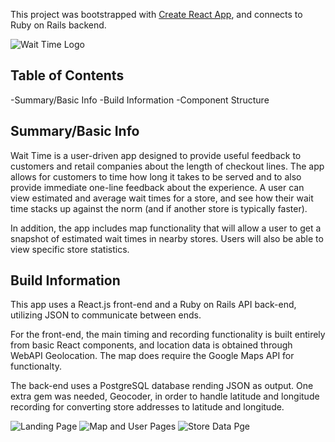 This project was bootstrapped with [Create React App](https://github.com/facebookincubator/create-react-app), and connects to Ruby on Rails backend.

![Wait Time Logo](http://imgur.com/Mbd3liX "Wait Time")

## Table of Contents

-Summary/Basic Info
-Build Information
-Component Structure

## Summary/Basic Info

Wait Time is a user-driven app designed to provide useful feedback to customers and retail companies about the length of checkout lines.  The app allows for customers to time how long it takes to be served and to also provide immediate one-line feedback about the experience.  A user can view estimated and average wait times for a store, and see how their wait time stacks up against the norm (and if another store is typically faster).

In addition, the app includes map functionality that will allow a user to get a snapshot of estimated wait times in nearby stores.  Users will also be able to view specific store statistics.

## Build Information

This app uses a React.js front-end and a Ruby on Rails API back-end, utilizing JSON to communicate between ends.  

For the front-end, the main timing and recording functionality is built entirely from basic React components, and location data is obtained through WebAPI Geolocation.  The map does require the Google Maps API for functionalty.

The back-end uses a PostgreSQL database rending JSON as output.  One extra gem was needed, Geocoder, in order to handle latitude and longitude recording for converting store addresses to latitude and longitude.

![Landing Page](http://imgur.com/saNKr1n "Wait Time")
![Map and User Pages](http://imgur.com/tZdJum5 "Wait Time")
![Store Data Pge](http://imgur.com/6u4V90P "Wait Time")